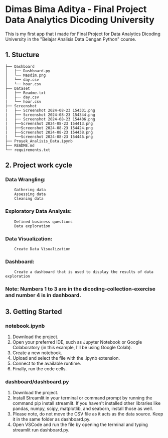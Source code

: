 # Dimas Bima Aditya - Final Project Data Analytics Dicoding University
This is my first app that i made for Final Project for Data Analytics Dicoding University in the "Belajar Analisis Data Dengan Python" course.

## 1. Stucture
```
├── Dashboard
│   ├── Dashboard.py
│   └── Masdim.png
│   └── day.csv
│   └── hour.csv
├── Dataset
│   ├── Readme.txt
│   ├── day.csv
|   └── hour.csv
├── Screenshot
|   ├── Screenshot 2024-08-23 154331.png
|   ├── Screenshot 2024-08-23 154344.png
|   ├── Screenshot 2024-08-23 154406.png
|   ├──Screenshot 2024-08-23 154413.png
|   ├──Screenshot 2024-08-23 154424.png
|   ├──Screenshot 2024-08-23 154438.png
|   └──Screenshot 2024-08-23 154446.png
├── Proyek_Analisis_Data.ipynb
├── README.md
└── requirements.txt
```
## 2. Project work cycle
### Data Wrangling:
        Gathering data
        Assessing data
        Cleaning data
### Exploratory Data Analysis:
        Defined business questions
        Data exploration
### Data Visualization:
        Create Data Visualization
### Dashboard:
        Create a dashboard that is used to display the results of data exploration
### Note: Numbers 1 to 3 are in the dicoding-collection-exercise and number 4 is in dashboard.

## 3. Getting Started
   
### notebook.ipynb
1. Download the project.
2. Open your preferred IDE, such as Jupyter Notebook or Google Colaboratory (in this example, I'll be using Google Colab).
3. Create a new notebook.
4. Upload and select the file with the .ipynb extension.
5. Connect to the available runtime.
6. Finally, run the code cells.

### dashboard/dashboard.py
1. Download the project.
2. Install Streamlit in your terminal or command prompt by running the command pip install streamlit. If you haven't installed other libraries like pandas, numpy, scipy, matplotlib, and seaborn, install those as well.
3. Please note, do not move the CSV file as it acts as the data source. Keep it in the same folder as dashboard.py.
4. Open VSCode and run the file by opening the terminal and typing streamlit run dashboard.py.
